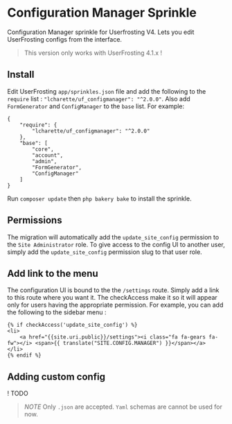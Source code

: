 # Configuration Manager Sprinkle
Configuration Manager sprinkle for Userfrosting V4. Lets you edit UserFrosting configs from the interface.

> This version only works with UserFrosting 4.1.x !

## Install
Edit UserFrosting `app/sprinkles.json` file and add the following to the `require` list : `"lcharette/uf_configmanager": "^2.0.0"`. Also add `FormGenerator` and `ConfigManager` to the `base` list. For example:

```
{
    "require": {
        "lcharette/uf_configmanager": "^2.0.0"
    },
    "base": [
        "core",
        "account",
        "admin",
        "FormGenerator",
        "ConfigManager"
    ]
}
```

Run `composer update` then `php bakery bake` to install the sprinkle.

## Permissions
The migration will automatically add the `update_site_config` permission to the `Site Administrator` role. To give access to the config UI to another user, simply add the `update_site_config` permission slug to that user role. 

## Add link to the menu
The configuration UI is bound to the the `/settings` route. Simply add a link to this route where you want it. The checkAccess make it so it will appear only for users having the appropriate permission. For example, you can add the following to the sidebar menu :

```
{% if checkAccess('update_site_config') %}
<li>
    <a href="{{site.uri.public}}/settings"><i class="fa fa-gears fa-fw"></i> <span>{{ translate("SITE.CONFIG.MANAGER") }}</span></a>
</li>
{% endif %}
```

## Adding custom config

! TODO

> *NOTE* Only `.json` are accepted. `Yaml` schemas are cannot be used for now.
